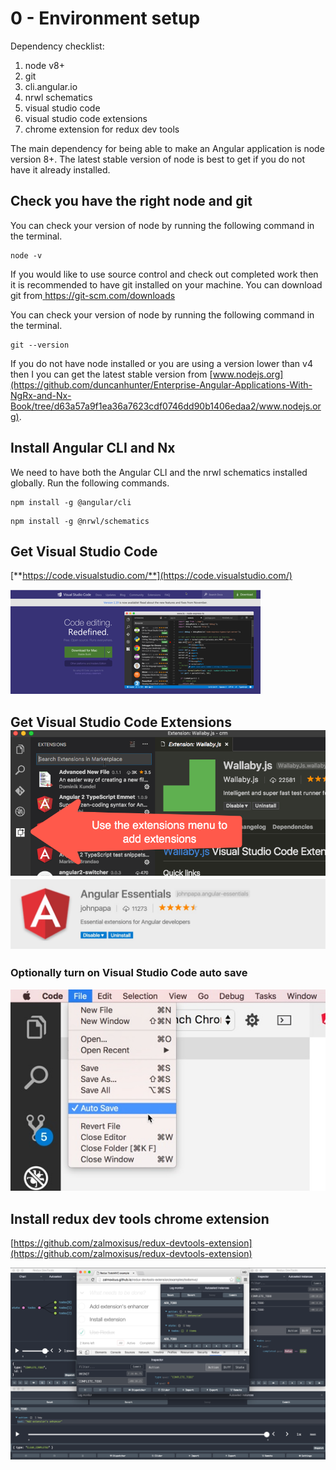 # 0 - Environment setup

Dependency checklist:

1. node v8+
2. git
3. cli.angular.io
4. nrwl schematics
5. visual studio code
6. visual studio code extensions
7. chrome extension for redux dev tools

The main dependency for being able to make an Angular application is node version 8+. The latest stable version of node is best to get if you do not have it already installed.

## Check you have the right node and git

You can check your version of node by running the following command in the terminal.

```text
node -v
```

If you would like to use source control and check out completed work then it is recommended to have git installed on your machine. You can download git from[ https://git-scm.com/downloads ](https://git-scm.com/downloads%20)

You can check your version of node by running the following command in the terminal.

```text
git --version
```

If you do not have node installed or you are using a version lower than v4 then I you can get the latest stable version from [www.nodejs.org](https://github.com/duncanhunter/Enterprise-Angular-Applications-With-NgRx-and-Nx-Book/tree/d63a57a9f1ea36a7623cdf0746dd90b1406edaa2/www.nodejs.org).

## Install Angular CLI and Nx

We need to have both the Angular CLI and the nrwl schematics installed globally. Run the following commands.

```text
npm install -g @angular/cli
```

```text
npm install -g @nrwl/schematics
```

## **Get Visual Studio Code**  

[**https://code.visualstudio.com/**](https://code.visualstudio.com/)

![](../.gitbook/assets/vscode.png)

## Get **Visual Studio Code**  Extensions![](../.gitbook/assets/2016-11-09_17-02-23.png)![](../.gitbook/assets/angularessentials-img.jpg)

### Optionally turn on **Visual Studio Code  auto save**

![](../.gitbook/assets/2017-07-25_21-00-24.jpg)

## Install redux dev tools chrome extension

[https://github.com/zalmoxisus/redux-devtools-extension](https://github.com/zalmoxisus/redux-devtools-extension)

![](../.gitbook/assets/redux-dev-tools.png)

